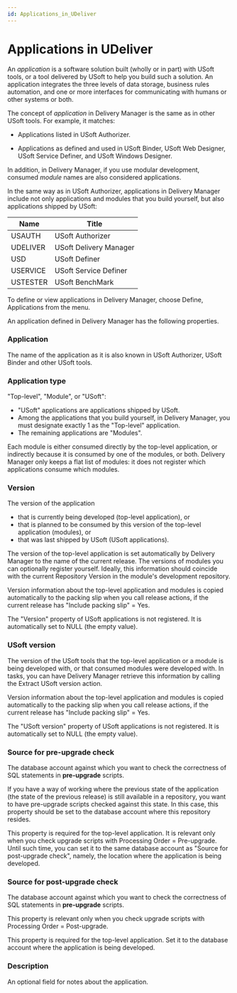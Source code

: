 ```yaml
---
id: Applications_in_UDeliver
---
```


# Applications in UDeliver

An *application* is a software solution built (wholly or in part) with USoft tools, or a tool delivered by USoft to help you build such a solution. An application integrates the three levels of data storage, business rules automation, and one or more interfaces for communicating with humans or other systems or both.

The concept of *application* in Delivery Manager is the same as in other USoft tools. For example, it matches:

- Applications listed in USoft Authorizer.

- Applications as defined and used in USoft Binder, USoft Web Designer, USoft Service Definer, and USoft Windows Designer.

In addition, in Delivery Manager, if you use modular development, consumed *module* names are also considered applications.

In the same way as in USoft Authorizer, applications in Delivery Manager include not only applications and modules that you build yourself, but also applications shipped by USoft:

|**Name**|**Title**|
|--------|--------|
|USAUTH  |USoft Authorizer|
|UDELIVER|USoft Delivery Manager|
|USD     |USoft Definer|
|USERVICE|USoft Service Definer|
|USTESTER|USoft BenchMark|



To define or view applications in Delivery Manager, choose Define, Applications from the menu.

An application defined in Delivery Manager has the following properties.

### Application

The name of the application as it is also known in USoft Authorizer, USoft Binder and other USoft tools.

### Application type

"Top-level", "Module", or "USoft":

- "USoft" applications are applications shipped by USoft.
- Among the applications that you build yourself, in Delivery Manager, you must designate exactly 1 as the "Top-level" application.
- The remaining applications are "Modules".

Each module is either consumed directly by the top-level application, or indirectly because it is consumed by one of the modules, or both. Delivery Manager only keeps a flat list of modules: it does not register which applications consume which modules.

### Version

The version of the application

- that is currently being developed (top-level application), or
- that is planned to be consumed by this version of the top-level application (modules), or
- that was last shipped by USoft (USoft applications).

The version of the top-level application is set automatically by Delivery Manager to the name of the current release. The versions of modules you can optionally register yourself. Ideally, this information should coincide with the current Repository Version in the module's development repository.

Version information about the top-level application and modules is copied automatically to the packing slip when you call release actions, if the current release has "Include packing slip" = Yes.

The "Version" property of USoft applications is not registered. It is automatically set to NULL (the empty value).

### USoft version

The version of the USoft tools that the top-level application or a module is being developed with, or that consumed modules were developed with. In tasks, you can have Delivery Manager retrieve this information by calling the Extract USoft version action.

Version information about the top-level application and modules is copied automatically to the packing slip when you call release actions, if the current release has "Include packing slip" = Yes.

The "USoft version" property of USoft applications is not registered. It is automatically set to NULL (the empty value).

### Source for pre-upgrade check

The database account against which you want to check the correctness of SQL statements in **pre-upgrade** scripts.

If you have a way of working where the previous state of the application (the state of the previous release) is still available in a repository, you want to have pre-upgrade scripts checked against this state. In this case, this property should be set to the database account where this repository resides.

This property is required for the top-level application. It is relevant only when you check upgrade scripts with Processing Order = Pre-upgrade. Until such time, you can set it to the same database account as "Source for post-upgrade check", namely, the location where the application is being developed.

### Source for post-upgrade check

The database account against which you want to check the correctness of SQL statements in **pre-upgrade** scripts.

This property is relevant only when you check upgrade scripts with Processing Order = Post-upgrade.

This property is required for the top-level application. Set it to the database account where the application is being developed.

### Description

An optional field for notes about the application.

 

 